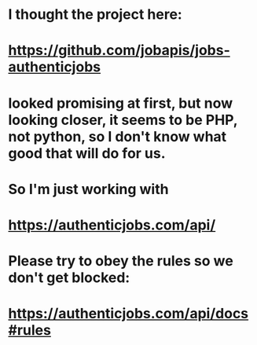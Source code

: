 # I thought the project here:
# https://github.com/jobapis/jobs-authenticjobs
# looked promising at first, but now looking closer, it seems to be PHP, not python, so I don't know what good that will do for us.
# So I'm just working with
# https://authenticjobs.com/api/
# Please try to obey the rules so we don't get blocked:
# https://authenticjobs.com/api/docs#rules

